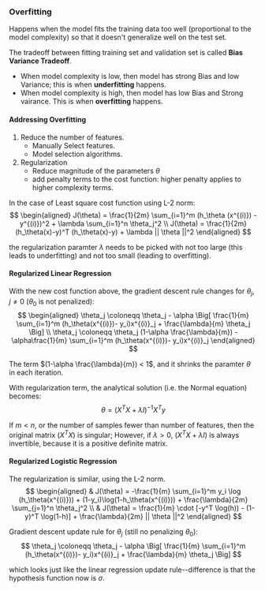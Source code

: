 ### Overfitting

Happens when the model fits the training data too well (proportional to the model complexity) so that it doesn't generalize well on the test set.

The tradeoff between fitting training set and validation set is called __Bias Variance Tradeoff__.
* When model complexity is low, then model has strong Bias and low Variance; this is when __underfitting__ happens.
* When model complexity is high, then model has low Bias and Strong vairance. This is when __overfitting__ happens.


#### Addressing Overfitting

1. Reduce the number of features.
    - Manually Select features.
    - Model selection algorithms.
2. Regularization
    - Reduce magnitude of the parameters $\theta$
    - add penalty terms to the cost function: higher penalty applies to higher complexity terms.

In the case of Least square cost function using L-2 norm: 
$$
\begin{aligned}
J(\theta) = \frac{1}{2m} \sum_{i=1}^m (h_\theta (x^{(i)}) - y^{(i)})^2 + \lambda \sum_{i=1}^n \theta_j^2 \\
J(\theta) = \frac{1}{2m} (h_\theta(x)-y)^T (h_\theta(x)-y) + \lambda || \theta ||^2
\end{aligned}
$$

the regularization paramter $\lambda$ needs to be picked with not too large (this leads to underfitting) and not too small (leading to overfitting).

#### Regularized Linear Regression

With the new cost function above, the gradient descent rule changes for $\theta_j, j \neq 0$ ($\theta_0$ is not penalized):
$$
\begin{aligned}
\theta_j \coloneqq \theta_j - \alpha \Big[ \frac{1}{m} \sum_{i=1}^m (h_\theta(x^{(i)})- y_i)x^{(i)}_j + \frac{\lambda}{m} \theta_j \Big] \\
\theta_j \coloneqq \theta_j (1-\alpha \frac{\lambda}{m}) -\alpha\frac{1}{m} \sum_{i=1}^m (h_\theta(x^{(i)})- y_i)x^{(i)}_j
\end{aligned}
$$

The term $(1-\alpha \frac{\lambda}{m}) < 1$, and it shrinks the paramter $\theta$ in each iteration.

With regularization term, the analytical solution (i.e. the Normal equation) becomes:
$$
\theta = (X^T X + \lambda I)^{-1} X^T y
$$

If $m < n$, or the number of samples fewer than number of features, then the original matrix $(X^T X)$ is singular; However, if $\lambda > 0$, $(X^T X + \lambda I)$ is always invertible, because it is a positive definite matrix.

#### Regularized Logistic Regression

The regularization is similar, using the L-2 norm.
$$
\begin{aligned}
& J(\theta) = -\frac{1}{m} \sum_{i=1}^m y_i \log (h_\theta(x^{(i)})) + (1-y_i)\log(1-h_\theta(x^{(i)})) + \frac{\lambda}{2m} \sum_{j=1}^n \theta_j^2 \\
& J(\theta) = \frac{1}{m} \cdot [-y^T \log(h)) - (1-y)^T \log(1-h)] + \frac{\lambda}{2m} || \theta ||^2
\end{aligned}
$$

Gradient descent update rule for $\theta_j$ (still no penalizing $\theta_0$): 
$$
\theta_j \coloneqq \theta_j - \alpha \Big[ \frac{1}{m} \sum_{i=1}^m (h_\theta(x^{(i)})- y_i)x^{(i)}_j + \frac{\lambda}{m} \theta_j \Big]
$$

which looks just like the linear regression update rule--difference is that the hypothesis function now is $\sigma$.